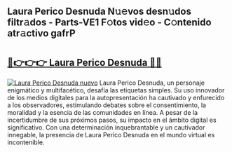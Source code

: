 ## Laura Perico Desnuda N𝚞𝚎vos desn𝚞dos filtr𝚊dos - Parts-VE1 F𝚘tos vid𝚎o - C𝚘ntenido atr𝚊ctivo gafrP

# <h2><a href="http://mb0pqj.tromn.icu/?c=Laura+Perico+Desnuda">🔗👉👉👉 Laura Perico Desnuda 🔗🔗</a></h2>

[![Laura Perico Desnuda nuevo](https://i.imgur.com/pEAQMta.gif)](http://mb0pqj.tromn.icu/?c=Laura+Perico+Desnuda)
Laura Perico Desnuda, un personaje enigmático y multifacético, desafía las etiquetas simples. Su uso innovador de los medios digitales para la autopresentación ha cautivado y enfurecido a los observadores, estimulando debates sobre el consentimiento, la moralidad y la esencia de las comunidades en línea. A pesar de la incertidumbre de sus próximos pasos, su impacto en el ámbito digital es significativo. Con una determinación inquebrantable y un cautivador innegable, la presencia de Laura Perico Desnuda en el mundo virtual es incontenible.
